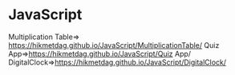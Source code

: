 # JavaScript
Multiplication Table=> https://hikmetdag.github.io/JavaScript/MultiplicationTable/
Quiz App=>https://hikmetdag.github.io/JavaScript/Quiz App/
DigitalClock=>https://hikmetdag.github.io/JavaScript/DigitalClock/
